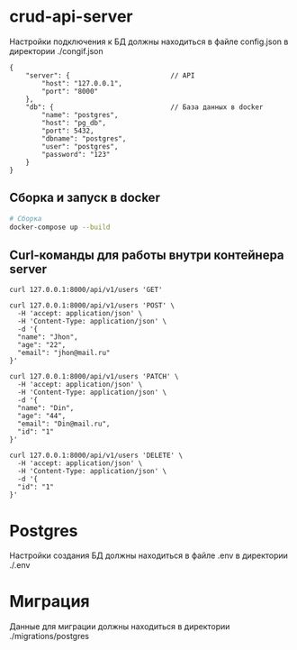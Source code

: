 # crud-api-server

Настройки подключения к БД должны находиться в файле config.json в директории ./congif.json
```
{   
    "server": {                         // API
        "host": "127.0.0.1",                   
        "port": "8000"                          
    },    
    "db": {                             // База данных в docker
        "name": "postgres",
        "host": "pg_db",
        "port": 5432,
        "dbname": "postgres",
        "user": "postgres",
        "password": "123"        
    }    
}
```

## Сборка и запуск в docker
```sh
# Сборка
docker-compose up --build
```

## Curl-команды для работы внутри контейнера server
```
curl 127.0.0.1:8000/api/v1/users 'GET'

curl 127.0.0.1:8000/api/v1/users 'POST' \
  -H 'accept: application/json' \
  -H 'Content-Type: application/json' \
  -d '{
  "name": "Jhon",
  "age": "22",
  "email": "jhon@mail.ru"
}'

curl 127.0.0.1:8000/api/v1/users 'PATCH' \
  -H 'accept: application/json' \
  -H 'Content-Type: application/json' \
  -d '{
  "name": "Din",
  "age": "44",
  "email": "Din@mail.ru",
  "id": "1"
}'

curl 127.0.0.1:8000/api/v1/users 'DELETE' \
  -H 'accept: application/json' \
  -H 'Content-Type: application/json' \
  -d '{
  "id": "1"
}'
```

# Postgres
Настройки создания БД должны находиться в файле .env в директории ./.env

# Миграция
Данные для миграции должны находиться в директории ./migrations/postgres